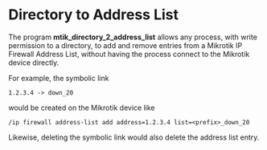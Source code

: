 # Directory to Address List

The program __mtik_directory_2_address_list__ allows any process,
 with write permission to a directory,
 to add and remove entries from a Mikrotik IP Firewall Address List,
 without having the process connect to the Mikrotik device directly.

For example, the symbolic link

    1.2.3.4 -> down_20

would be created on the Mikrotik device like

    /ip firewall address-list add address=1.2.3.4 list=<prefix>_down_20

Likewise, deleting the symbolic link would also delete the address list entry.

